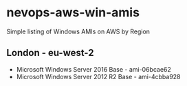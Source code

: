 # nevops-aws-win-amis
Simple listing of Windows AMIs on AWS by Region

## London - eu-west-2
* Microsoft Windows Server 2016 Base - ami-06bcae62
* Microsoft Windows Server 2012 R2 Base - ami-4cbba928

